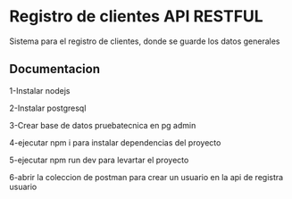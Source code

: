 
# Registro de clientes API RESTFUL

Sistema para el registro de clientes, donde se guarde los datos generales




## Documentacion

1-Instalar nodejs

2-Instalar postgresql

3-Crear base de datos pruebatecnica en pg admin

4-ejecutar npm i para instalar dependencias del proyecto

5-ejecutar npm run dev para levartar el proyecto

6-abrir la coleccion de postman para crear un usuario en la api de registra usuario

